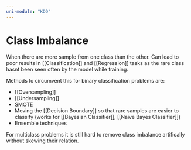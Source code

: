 ```yaml
---
uni-module: "KDD"
---
```

# Class Imbalance

When there are more sample from one class than the other. Can lead to poor results in [[Classification]] and [[Regression]] tasks as the rare class hasnt been seen often by the model while training.

Methods to circumvent this for binary classification problems are:

- [[Oversampling]]
- [[Undersampling]]
- SMOTE
- Moving the [[Decision Boundary]] so that rare samples are easier to classify (works for [[Bayesian Classifier]], [[Naive Bayes Classifier]])
- Ensemble techniques

For multiclass problems it is still hard to remove class imbalance artifically without skewing their relation.
